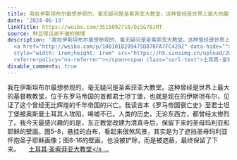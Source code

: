 ```yaml
---
title: 我在伊斯坦布尔最想参观的，毫无疑问是圣索菲亚大教堂。这种曾经是世界上最大的基督教教堂，位于东罗马帝国的首都君士坦丁堡，也就是现在的伊斯坦布尔，见证了这...
date: '2024-06-13'
linkTitle: https://weibo.com/3515092710/OiSG78iMT
source: 种豆得瓜谢不谦的微博
description: '我在伊斯坦布尔最想参观的，毫无疑问是圣索菲亚大教堂。这种曾经是世界上最大的基督教教堂，位于东罗马帝国的首都君士坦丁堡，也就是现在的伊斯坦布尔，见证了这个曾经无比辉煌的千年帝国的兴亡。我读吉本《罗马帝国衰亡史》至君士坦丁堡被奥斯曼土耳其人攻陷，唏嘘不已。人类的历史，无论东西方，都曾经太惨烈了。我今天最感兴趣的的是，东正教堂改建为清真寺后，保留下来的圣母玛利亚和耶稣的壁画。图5-8，悬挂的白布，看起来很煞风景，其实是为了遮挡圣母玛利亚怀抱圣子耶稣画像；图8-16的壁画，也没被铲除，而是被遮蔽，最终保留了下来。
  <a href="http://weibo.com/p/100101B209475DD76FA7FC4292" data-hide=""><span class="url-icon"><img
  style="width: 1rem;height: 1rem" src="https://h5.sinaimg.cn/upload/2015/09/25/3/timeline_card_small_location_default.png"
  referrerpolicy="no-referrer"></span><span class="surl-text">土耳其·圣索菲亚大教堂</s ...'
disable_comments: true
---
```

我在伊斯坦布尔最想参观的，毫无疑问是圣索菲亚大教堂。这种曾经是世界上最大的基督教教堂，位于东罗马帝国的首都君士坦丁堡，也就是现在的伊斯坦布尔，见证了这个曾经无比辉煌的千年帝国的兴亡。我读吉本《罗马帝国衰亡史》至君士坦丁堡被奥斯曼土耳其人攻陷，唏嘘不已。人类的历史，无论东西方，都曾经太惨烈了。我今天最感兴趣的的是，东正教堂改建为清真寺后，保留下来的圣母玛利亚和耶稣的壁画。图5-8，悬挂的白布，看起来很煞风景，其实是为了遮挡圣母玛利亚怀抱圣子耶稣画像；图8-16的壁画，也没被铲除，而是被遮蔽，最终保留了下来。 <a href="http://weibo.com/p/100101B209475DD76FA7FC4292" data-hide=""><span class="url-icon"><img style="width: 1rem;height: 1rem" src="https://h5.sinaimg.cn/upload/2015/09/25/3/timeline_card_small_location_default.png" referrerpolicy="no-referrer"></span><span class="surl-text">土耳其·圣索菲亚大教堂</s ...